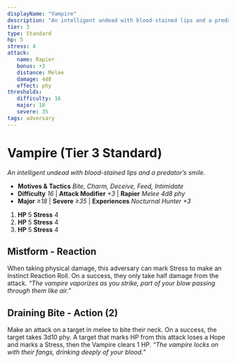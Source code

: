 ```yaml
---
displayName: "Vampire"
description: "An intelligent undead with blood-stained lips and a predator’s smile."
tier: 3
type: Standard
hp: 5
stress: 4
attack:
   name: Rapier
   bonus: +3
   distance: Melee
   damage: 4d8
   effect: phy
thresholds:
   difficulty: 16
   major: 18
   severe: 35
tags: adversary
---
```

# Vampire (Tier 3 Standard)
_An intelligent undead with blood-stained lips and a predator’s smile._

- **Motives & Tactics** _Bite, Charm, Deceive, Feed, Intimidate_
- **Difficulty** _16_ | **Attack Modifier** _+3_ | **Rapier** _Melee 4d8 phy_
- **Major** _≥18_ | **Severe** _≥35_ | **Experiences** _Nocturnal Hunter +3_

1. **HP** 5
   **Stress** 4
2. **HP** 5
   **Stress** 4
3. **HP** 5
   **Stress** 4

## Mistform - Reaction
When taking physical damage, this adversary can mark Stress to make an Instinct Reaction Roll. On a success, they only take half damage from the attack. _“The vampire vaporizes as you strike, part of your blow passing through them like air.”_

## Draining Bite - Action (2)
Make an attack on a target in melee to bite their neck. On a success, the target takes 3d10 phy. A target that marks HP from this attack loses a Hope and marks a Stress, then the Vampire clears 1 HP. _“The vampire locks on with their fangs, drinking deeply of your blood.”_
